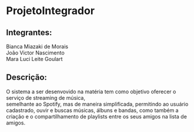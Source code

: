 # ProjetoIntegrador

## Integrantes:

Bianca Miazaki de Morais <br/>
João Victor Nascimento <br/>
Mara Luci Leite Goulart <br/>

## Descrição:

<p>
  O sistema a ser desenvovido na matéria tem como objetivo oferecer o serviço de streaming de música, <br/> semelhante ao Spotify, mas de maneira simplificada, permitindo ao usuário cadastrado, ouvir e buscas músicas, álbuns e bandas, como também a criação e o compartilhamento de playlists entre os seus amigos na lista de amigos.
</p>

